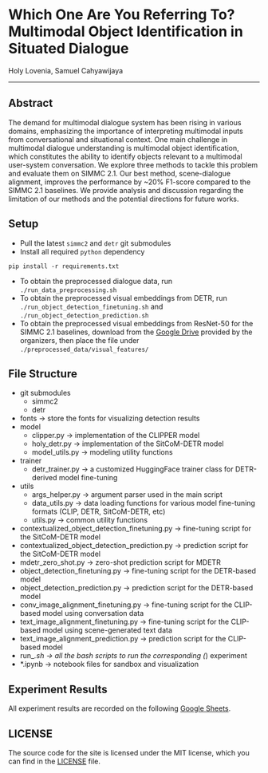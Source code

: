 # Which One Are You Referring To? Multimodal Object Identification in Situated Dialogue

Holy Lovenia, Samuel Cahyawijaya

-----

## Abstract

The demand for multimodal dialogue system has been rising in various domains, emphasizing the importance of interpreting multimodal inputs from conversational and situational context. One main challenge in multimodal dialogue understanding is multimodal object identification, which constitutes the ability to identify objects relevant to a multimodal user-system conversation. We explore three methods to tackle this problem and evaluate them on SIMMC 2.1. Our best method, scene-dialogue alignment, improves the performance by ~20% F1-score compared to the SIMMC 2.1 baselines. We provide analysis and discussion regarding the limitation of our methods and the potential directions for future works. 

## Setup
- Pull the latest `simmc2` and `detr` git submodules
- Install all required `python` dependency
```
pip install -r requirements.txt
```
- To obtain the preprocessed dialogue data, run `./run_data_preprocessing.sh`
- To obtain the preprocessed visual embeddings from DETR, run `./run_object_detection_finetuning.sh` and `./run_object_detection_prediction.sh`
- To obtain the preprocessed visual embeddings from ResNet-50 for the SIMMC 2.1 baselines, download from the [Google Drive](https://drive.google.com/file/d/1jr7r5Yaca80W5n0hizOakTG-F1ns6BGv/view?usp=sharing) provided by the organizers, then place the file under `./preprocessed_data/visual_features/`

## File Structure
- git submodules
    - simmc2
    - detr
- fonts -> store the fonts for visualizing detection results
- model
    - clipper.py -> implementation of the CLIPPER model
    - holy_detr.py -> implementation of the SitCoM-DETR model
    - model_utils.py -> modeling utility functions
- trainer
    - detr_trainer.py -> a customized HuggingFace trainer class for DETR-derived model fine-tuning
- utils
    - args_helper.py -> argument parser used in the main script
    - data_utils.py -> data loading functions for various model fine-tuning formats (CLIP, DETR, SitCoM-DETR, etc)
    - utils.py -> common utility functions
- contextualized_object_detection_finetuning.py -> fine-tuning script for the SitCoM-DETR model
- contextualized_object_detection_prediction.py -> prediction script for the SitCoM-DETR model
- mdetr_zero_shot.py -> zero-shot prediction script for MDETR
- object_detection_finetuning.py -> fine-tuning script for the DETR-based model
- object_detection_prediction.py -> prediction script for the DETR-based model
- conv_image_alignment_finetuning.py -> fine-tuning script for the CLIP-based model using conversation data
- text_image_alignment_finetuning.py -> fine-tuning script for the CLIP-based model using scene-generated text data
- text_image_alignment_prediction.py -> prediction script for the CLIP-based model
- run_*.sh -> all the bash scripts to run the corresponding (*) experiment
- *.ipynb -> notebook files for sandbox and visualization

## Experiment Results
All experiment results are recorded on the following [Google Sheets](https://docs.google.com/spreadsheets/d/15QKo25eOP3GKPECHErpFg6pEEyB824fYTw24o8NplgM/edit?usp=sharing).

## LICENSE
The source code for the site is licensed under the MIT license, which you can find in the [LICENSE](LICENSE) file.

